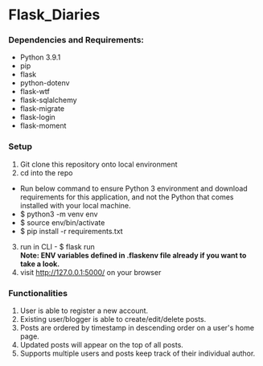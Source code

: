 # Flask_Diaries

### Dependencies and Requirements:
* Python 3.9.1
* pip
* flask
* python-dotenv
* flask-wtf
* flask-sqlalchemy
* flask-migrate
* flask-login
* flask-moment

### Setup

1. Git clone this repository onto local environment
2. cd into the repo
  * Run below command to ensure Python 3 environment and download requirements for this application, and not the Python that comes installed with your local machine.
  * $ python3 -m venv env
  * $ source env/bin/activate
  * $ pip install -r requirements.txt
3. run in CLI - $ flask run <br><b>Note: ENV variables defined in .flaskenv file already if you want to take a look.</b>
4. visit http://127.0.0.1:5000/ on your browser

### Functionalities

1. User is able to register a new account.
2. Existing user/blogger is able to create/edit/delete posts.
3. Posts are ordered by timestamp in descending order on a user's home page.
4. Updated posts will appear on the top of all posts.
5. Supports multiple users and posts keep track of their individual author.
